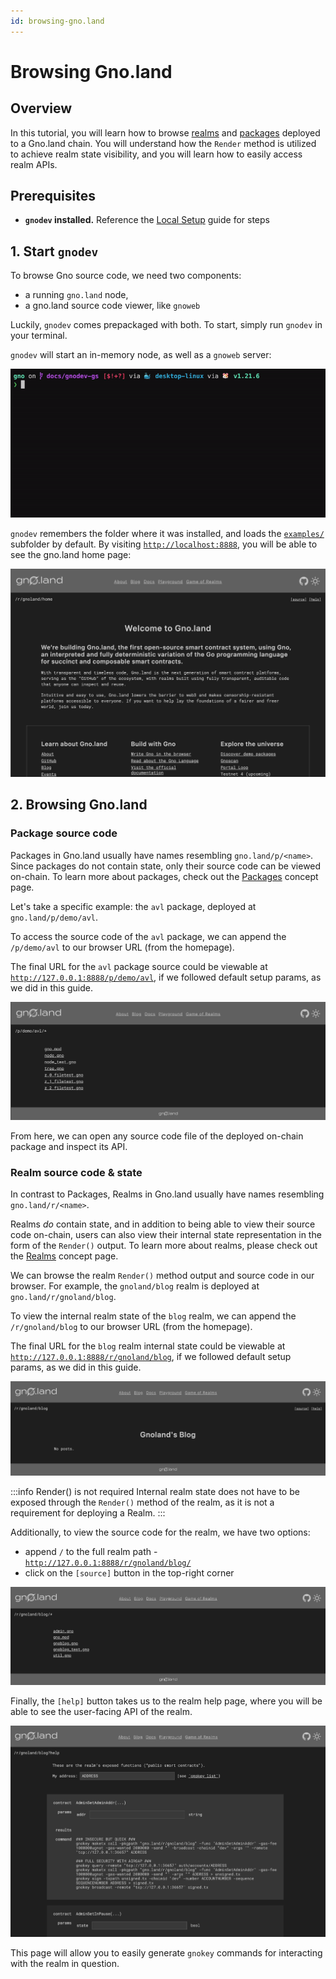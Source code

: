 ```yaml
---
id: browsing-gno.land
---
```


# Browsing Gno.land

## Overview
In this tutorial, you will learn how to browse [realms](../../concepts/realms.md)
and [packages](../../concepts/packages.md) deployed to a Gno.land chain. 
You will understand how the `Render` method is utilized to achieve realm state
visibility, and you will learn how to easily access realm APIs.

## Prerequisites
- **`gnodev` installed.** Reference the 
[Local Setup](installation.md#3-installing-other-gno-tools) guide for steps

## 1. Start `gnodev`
To browse Gno source code, we need two components:
- a running `gno.land` node,
- a gno.land source code viewer, like `gnoweb`

Luckily, `gnodev` comes prepackaged with both. To start, simply run `gnodev` in
your terminal.

`gnodev` will start an in-memory node, as well as a `gnoweb` server:

![gnodev](../../assets/getting-started/local-setup/browsing-gno-source-code/gnodev.gif)

`gnodev` remembers the folder where it was installed, and loads the
[`examples/`](https://github.com/gnolang/gno/tree/master/examples) subfolder by default. By visiting 
[`http://localhost:8888`](http://localhost:8888), you will be able to see the
gno.land home page:

![homepage](../../assets/getting-started/local-setup/browsing-gno-source-code/gnoland-homepage.png)

## 2. Browsing Gno.land

### Package source code
Packages in Gno.land usually have names resembling `gno.land/p/<name>`. Since 
packages do not contain state, only their source code can be viewed on-chain. To
learn more about packages, check out the [Packages](../../concepts/packages.md) 
concept page.

Let's take a specific example: the `avl` package, deployed at `gno.land/p/demo/avl`.

To access the source code of the `avl` package, we can append the `/p/demo/avl`
to our browser URL (from the homepage).

The final URL for the `avl` package source could be viewable at 
[`http://127.0.0.1:8888/p/demo/avl`](http://127.0.0.1:8888/p/demo/avl),
if we followed default setup params, as we did in this guide.

![gnoweb avl](../../assets/getting-started/local-setup/browsing-gno-source-code/gnoweb-avl.png)

From here, we can open any source code file of the deployed on-chain package
and inspect its API.

### Realm source code & state
In contrast to Packages, Realms in Gno.land usually have names resembling
`gno.land/r/<name>`.

Realms _do_ contain state, and in addition to being able to view their source 
code on-chain, users can also view their internal state representation in the 
form of the `Render()` output. To learn more about realms, please check out the
[Realms](../../concepts/realms.md) concept page.

We can browse the realm `Render()` method output and source code in our browser.
For example, the `gnoland/blog` realm is deployed at `gno.land/r/gnoland/blog`.

To view the internal realm state of the `blog` realm, we can append the
`/r/gnoland/blog` to our browser URL (from the homepage).

The final URL for the `blog` realm internal state could be viewable at
[`http://127.0.0.1:8888/r/gnoland/blog`](http://127.0.0.1:8888/r/gnoland/blog),
if we followed default setup params, as we did in this guide.

![blog_render](../../assets/getting-started/local-setup/browsing-gno-source-code/blog_render.png)

:::info Render() is not required
Internal realm state does not have to be exposed through the `Render()` method
of the realm, as it is not a requirement for deploying a Realm.
:::

Additionally, to view the source code for the realm, we have two options:
- append `/` to the full realm path - [`http://127.0.0.1:8888/r/gnoland/blog/`](http://127.0.0.1:8888/r/gnoland/blog/)
- click on the `[source]` button in the top-right corner

![blog_source](../../assets/getting-started/local-setup/browsing-gno-source-code/blog_source.png)

Finally, the `[help]` button takes us to the realm help page, where you will
be able to see the user-facing API of the realm. 

![blog_help](../../assets/getting-started/local-setup/browsing-gno-source-code/blog_help.png)

This page will allow you to easily generate `gnokey` commands for interacting 
with the realm in question. 
